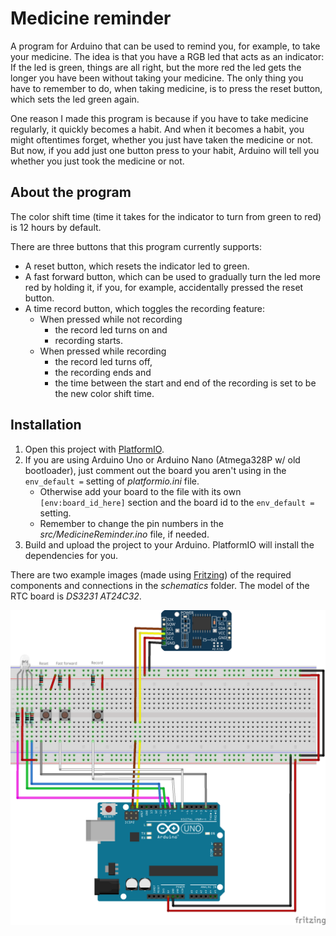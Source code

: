 Medicine reminder
=================

A program for Arduino that can be used to remind you, for example, to take your
medicine. The idea is that you have a RGB led that acts as an indicator: If the
led is green, things are all right, but the more red the led gets the longer you
have been without taking your medicine. The only thing you have to remember to
do, when taking medicine, is to press the reset button, which sets the led green
again.

One reason I made this program is because if you have to take medicine
regularly, it quickly becomes a habit. And when it becomes a habit, you might
oftentimes forget, whether you just have taken the medicine or not. But now, if
you add just one button press to your habit, Arduino will tell you whether you
just took the medicine or not.


## About the program

The color shift time (time it takes for the indicator to turn from green to red)
is 12 hours by default.

There are three buttons that this program currently supports:
* A reset button, which resets the indicator led to green.
* A fast forward button, which can be used to gradually turn the led more red by
  holding it, if you, for example, accidentally pressed the reset button.
* A time record button, which toggles the recording feature:
  * When pressed while not recording
    * the record led turns on and
    * recording starts.
  * When pressed while recording
    * the record led turns off,
    * the recording ends and
    * the time between the start and end of the recording is set to be the new
      color shift time.


## Installation

1. Open this project with [PlatformIO](https://platformio.org/platformio-ide).
1. If you are using Arduino Uno or Arduino Nano (Atmega328P w/ old bootloader),
   just comment out the board you aren't using in the `env_default =` setting of
   _platformio.ini_ file.
    * Otherwise add your board to the file with its own `[env:board_id_here]`
      section and the board id to the `env_default =` setting.
    * Remember to change the pin numbers in the _src/MedicineReminder.ino_ file,
      if needed.
1. Build and upload the project to your Arduino. PlatformIO will install the
   dependencies for you.

There are two example images (made using
[Fritzing](http://fritzing.org/download/)) of the required components and
connections in the _schematics_ folder. The model of the RTC board is
_DS3231 AT24C32_.

![A breadboard schematic for Uno](schematics/Medicine-reminder-Uno.png "A breadboard schematic for Uno")
